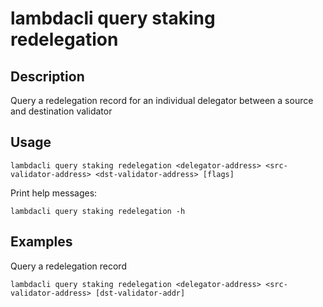# lambdacli query staking redelegation

## Description

Query a redelegation record  for an individual delegator between a source and destination validator

## Usage

```
lambdacli query staking redelegation <delegator-address> <src-validator-address> <dst-validator-address> [flags]
```

Print help messages:
```
lambdacli query staking redelegation -h
```

## Examples

Query a redelegation record
```
lambdacli query staking redelegation <delegator-address> <src-validator-address> [dst-validator-addr]
```

